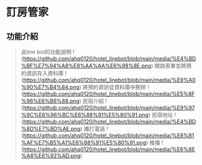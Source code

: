 # 訂房管家

## 功能介紹
> 此line bot的功能說明
!(https://github.com/ahq0120/hotel_linebot/blob/main/media/%E4%BD%BF%E7%94%A8%E8%AA%AA%E6%98%8E.png)
> 開啟表單並將預約資訊存入資料庫
!(https://github.com/ahq0120/hotel_linebot/blob/main/media/%E9%A0%90%E7%B4%84.png)
> 將預約資訊從資料庫中刪除
!(https://github.com/ahq0120/hotel_linebot/blob/main/media/%E5%8F%96%E6%B6%88.png)
> 民宿介紹
!(https://github.com/ahq0120/hotel_linebot/blob/main/media/%E9%97%9C%E6%96%BC%E6%88%91%E5%80%91.png)
> 民宿地址
!(https://github.com/ahq0120/hotel_linebot/blob/main/media/%E4%BD%8D%E7%BD%AE.png)
> 播打電話
!(https://github.com/ahq0120/hotel_linebot/blob/main/media/%E8%81%AF%E7%B5%A1%E6%88%91%E5%80%91.png)
> 推播
!(https://github.com/ahq0120/hotel_linebot/blob/main/media/%E6%8E%A8%E6%92%AD.png)
